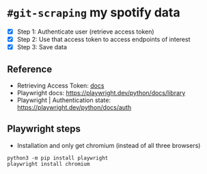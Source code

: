 # `#git-scraping` my spotify data

- [x] Step 1: Authenticate user (retrieve access token)
- [x] Step 2: Use that access token to access endpoints of interest
- [x] Step 3: Save data

## Reference
* Retrieving Access Token: [docs](https://developer.spotify.com/documentation/general/guides/authorization/client-credentials/)
* Playwright docs: https://playwright.dev/python/docs/library 
* Playwright | Authentication state: https://playwright.dev/python/docs/auth

## Playwright steps
* Installation and only get chromium (instead of all three browsers)
```shell
python3 -m pip install playwright
playwright install chromium
```